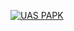 [![UAS PAPK](https://res.cloudinary.com/marcomontalbano/image/upload/v1642278191/video_to_markdown/images/youtube--79Vlenf1Doo-c05b58ac6eb4c4700831b2b3070cd403.jpg)](https://youtu.be/79Vlenf1Doo "UAS PAPK")